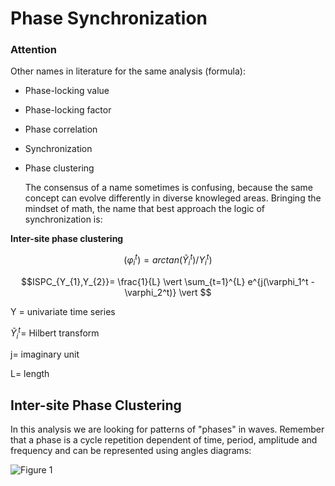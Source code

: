# Phase Synchronization

### Attention

Other names in literature for the same analysis (formula): 

- Phase-locking value
- Phase-locking factor
- Phase correlation
- Synchronization
- Phase clustering

  The consensus of a name sometimes is confusing, because the same concept can evolve differently in diverse knowleged areas. Bringing the mindset of math, the name that best approach the logic of synchronization is:

**Inter-site phase clustering**

$$(\varphi_i^t)= arctan (\widetilde{Y}_i^t)/ Y_i^t)$$  



$$ISPC_{Y_{1},Y_{2}}= \frac{1}{L} \vert \sum_{t=1}^{L} e^{j(\varphi_1^t - \varphi_2^t)} \vert $$

Y = univariate time series

$\widetilde{Y}_i^t$= Hilbert transform

j= imaginary unit

L= length

## Inter-site Phase Clustering

In this analysis we are looking for patterns of "phases" in waves. Remember that a phase is a cycle repetition dependent of time, period, amplitude and frequency and can be represented using angles diagrams:

![Figure 1](https://upload.wikimedia.org/wikipedia/commons/9/92/Phase_shifter_using_IQ_modulator.gif "Figure 1")

